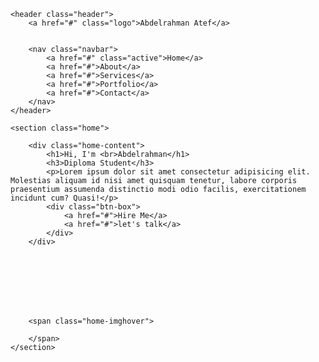 
<html lang="en">

<head>
<meta charset="UTF-8">
<meta http-equiv="X-UA-Compatible" content="IE=edge">
<meta name="viewport" content="width=device-width,
initial-scale=1.0">
<title>Personal Portfolio
 Website 
</title>
<link rel="stylesheet" href="style1.css">
<link href='https://unpkg.com/boxicons@2.1.4/css/boxicons.min.css' rel='stylesheet'>
</head>

<body>

    <header class="header">
        <a href="#" class="logo">Abdelrahman Atef</a>


        <nav class="navbar">
            <a href="#" class="active">Home</a>
            <a href="#">About</a>
            <a href="#">Services</a>
            <a href="#">Portfolio</a>
            <a href="#">Contact</a>
        </nav>
    </header>

    <section class="home">

        <div class="home-content">
            <h1>Hi, I'm <br>Abdelrahman</h1>
            <h3>Diploma Student</h3>
            <p>Lorem ipsum dolor sit amet consectetur adipisicing elit. Molestias aliquam id nisi amet quisquam tenetur, labore corporis praesentium assumenda distinctio modi odio facilis, exercitationem incidunt cum? Quasi!</p>
            <div class="btn-box">
                <a href="#">Hire Me</a>
                <a href="#">let's talk</a>
            </div>
        </div>
<br> <br> <br> <br> <br>
        <div class="home-sci">
            <a href="https://www.facebook.com/abdelrahman.atef.9026/" target="_blank" class="facebook-btn">
                <i class='bx bxl-facebook'></i>
            </a>
            <a href="https://www.linkedin.com/in/abdelrahman-atef-boraei-71bb30314/" target="_blank" class="linkedin-btn">
                <i class='bx bxl-linkedin'></i>
            </a>
            <a href="https://github.com/doubleA125" target="_blank" class="github-btn">
            <i class='bx bxl-github' ></i></a>
        </div>

        <span class="home-imghover">

        </span>
    </section>

</body>
</html>
